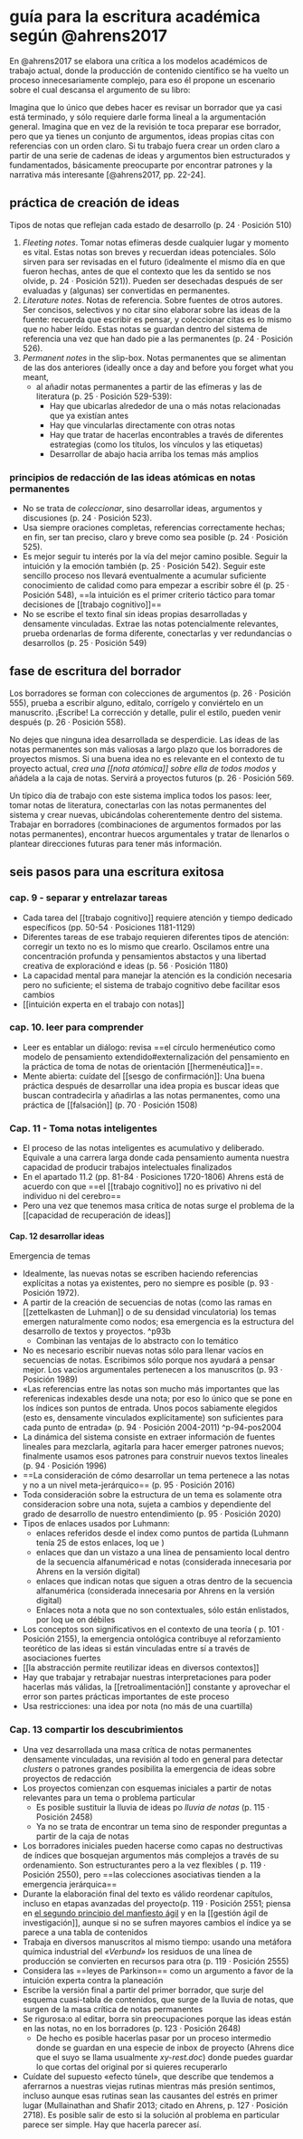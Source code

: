 # guía para la escritura académica según @ahrens2017
En @ahrens2017 se elabora una crítica a los modelos académicos de trabajo actual, donde la producción de contenido científico se ha vuelto un proceso innecesariamente complejo, para eso él propone un escenario sobre el cual descansa el argumento de su libro:

Imagina que lo único que debes hacer es revisar un borrador que ya casi está terminado, y sólo requiere darle forma lineal a la argumentación general. Imagina que en vez de la revisión te toca preparar ese borrador, pero que ya tienes un conjunto de argumentos, ideas propias citas con referencias con un orden claro. Si tu trabajo fuera crear un orden claro a partir de una serie de cadenas de ideas y argumentos bien estructurados y fundamentados, básicamente preocuparte por encontrar patrones y la narrativa más interesante [@ahrens2017, pp. 22-24].

## práctica de creación de ideas

Tipos de notas que reflejan cada estado de desarrollo (p. 24 · Posición 510)

1. *Fleeting notes*. Tomar notas efímeras desde cualquier lugar y momento es vital. Estas notas son breves y recuerdan ideas potenciales. Sólo sirven para ser revisadas en el futuro (idealmente el mismo día en que fueron hechas, antes de que el contexto que les da sentido se nos olvide, p. 24 · Posición 521)). Pueden ser desechadas después de ser evaluadas y (algunas) ser convertidas en permanentes.
2. *Literature notes*. Notas de referencia. Sobre fuentes de otros autores. Ser concisos, selectivos y no citar sino elaborar sobre las ideas de la fuente: recuerda que escribir es pensar, y coleccionar citas es lo mismo que no haber leído. Estas notas se guardan dentro del sistema de referencia una vez que han dado pie a las permanentes (p. 24 · Posición 526).
3. *Permanent notes* in the slip-box. Notas permanentes que se alimentan de las dos anteriores (ideally once a day and before you forget what you meant, 
    - al añadir notas permanentes a partir de las efímeras y las de literatura (p. 25 · Posición 529-539):
        - Hay que ubicarlas alrededor de una o más notas relacionadas que ya existían antes
        - Hay que vincularlas directamente con otras notas
        - Hay que tratar de hacerlas encontrables a través de diferentes estrategias (como los títulos, los vínculos y las etiquetas)
        - Desarrollar de abajo hacia arriba los temas más amplios

### principios de redacción de las ideas atómicas en notas permanentes

- No se trata de *coleccionar*, sino desarrollar ideas, argumentos y discusiones (p. 24 · Posición 523).
- Usa siempre oraciones completas, referencias correctamente hechas; en fin, ser tan preciso, claro y breve como sea posible (p. 24 · Posición 525).
- Es mejor seguir tu interés por la vía del mejor camino posible. Seguir la intuición y la emoción también (p. 25 · Posición 542). Seguir este sencillo proceso nos llevará eventualmente a acumular suficiente conocimiento de calidad como para empezar a escribir sobre él (p. 25 · Posición 548), ==la intuición es el primer criterio táctico para tomar decisiones de [[trabajo cognitivo]]==
- No se escribe el texto final sin ideas propias desarrolladas y densamente vinculadas. Extrae las notas potencialmente relevantes, prueba ordenarlas de forma diferente, conectarlas y ver redundancias o desarrollos (p. 25 · Posición 549)

## fase de escritura del borrador

Los borradores se forman con colecciones de argumentos (p. 26 · Posición 555), prueba a escribir alguno, edítalo, corrígelo y conviértelo en un manuscrito. ¡Escribe! La corrección y detalle, pulir el estilo, pueden venir después (p. 26 · Posición 558).

No dejes que ninguna idea desarrollada se desperdicie. Las ideas de las notas permanentes son más valiosas a largo plazo que los borradores de proyectos mismos. Si una buena idea no es relevante en el contexto de tu proyecto actual, *crea una [[nota atómica]] sobre ella de todos modos* y añádela a la caja de notas. Servirá a proyectos futuros (p. 26 · Posición 569.

Un típico día de trabajo con este sistema implica todos los pasos: leer, tomar notas de literatura, conectarlas con las notas permanentes del sistema y crear nuevas, ubicándolas coherentemente dentro del sistema. Trabajar en borradores (combinaciones de argumentos formados por las notas permanentes), encontrar huecos argumentales y tratar de llenarlos o plantear direcciones futuras para tener más información.


## seis pasos para una escritura exitosa

### cap. 9 - separar y entrelazar tareas

- Cada tarea del [[trabajo cognitivo]] requiere atención y tiempo dedicado específicos (pp. 50-54 · Posiciones 1181-1129)
- Diferentes tareas de ese trabajo requieren diferentes tipos de atención: corregir un texto no es lo mismo que crearlo. Oscilamos entre una concentración profunda y pensamientos abstactos y una libertad creativa de exploraciónd e ideas (p. 56 · Posición 1180)
- La capacidad mental para manejar la atención es la condición necesaria pero no suficiente; el sistema de trabajo cognitivo debe facilitar esos cambios
- [[intuición experta en el trabajo con notas]]

### cap. 10. leer para comprender

- Leer es entablar un diálogo: revisa ==el círculo hermenéutico como modelo de pensamiento extendido#externalización del pensamiento en la práctica de toma de notas de orientación [[hermenéutica]]==.
- Mente abierta: cuídate del [[sesgo de confirmación]]: Una buena práctica después de desarrollar una idea propia es buscar ideas que buscan contradecirla y añadirlas a las notas permanentes, como una práctica de [[falsación]] (p. 70 · Posición 1508)

### Cap. 11 - Toma notas inteligentes

- El proceso de las notas inteligentes es acumulativo y deliberado. Equivale a una carrera larga donde cada pensamiento aumenta nuestra capacidad de producir trabajos intelectuales finalizados
- En el apartado 11.2 (pp. 81-84 · Posiciones 1720-1806) Ahrens está de acuerdo con que ==el [[trabajo cognitivo]] no es privativo ni del individuo ni del cerebro==
- Pero una vez que tenemos masa crítica de notas surge el problema de la [[capacidad de recuperación de ideas]]

#### Cap. 12 desarrollar ideas

Emergencia de temas

- Idealmente, las nuevas notas se escriben haciendo referencias explícitas a notas ya existentes, pero no siempre es posible (p. 93 · Posición 1972). 
- A partir de la creación de secuencias de notas (como las ramas en [[zettelkasten de Luhman]] o de su densidad vinculatoria) los temas emergen naturalmente como nodos; esa emergencia es la estructura del desarrollo de textos y proyectos. ^p93b
    - Combinan las ventajas de lo abstracto con lo temático
- No es necesario escribir nuevas notas sólo para llenar vacíos en secuencias de notas. Escribimos sólo porque nos ayudará a pensar mejor. Los vacíos argumentales pertenecen a los manuscritos (p. 93 · Posición 1989)
- «Las referencias entre las notas son mucho más importantes que las referenicas indexables desde una nota; por eso lo único que se pone en los índices son puntos de entrada. Unos pocos sabiamente elegidos (esto es, densamente vinculados explícitamente)  son suficientes para cada punto de entrada» (p. 94 · Posición 2004-2011) ^p-94-pos2004
- La dinámica del sistema consiste en extraer información de fuentes lineales para mezclarla, agitarla para hacer emerger patrones nuevos; finalmente usamos esos patrones para construir nuevos textos lineales (p. 94 · Posición 1996)
- ==La consideración de cómo desarrollar un tema pertenece a las notas y no a un nivel meta-jerárquico== (p. 95 · Posición 2016)
- Toda consideración sobre la estructura de un tema es solamente otra consideracion sobre una nota, sujeta a cambios y dependiente del grado de desarrollo de nuestro entendimiento (p. 95 · Posición 2020)
- Tipos de enlaces usados por Luhmann:
    - enlaces referidos desde el index como puntos de partida (Luhmann tenía 25 de estos enlaces, loq ue )
    - enlaces que dan un vistazo a una línea de pensamiento local dentro de la secuencia alfanuméricad e notas (considerada innecesaria por Ahrens en la versión digital)
    - enlaces que indican notas que siguen a otras dentro de la secuencia alfanumérica (considerada innecesaria por Ahrens en la versión digital)
    - Enlaces nota a nota que no son contextuales, sólo están enlistados, por loq ue on débiles
- Los conceptos son significativos en el contexto de una teoría ( p. 101 · Posición 2155), la emergencia ontológica contribuye al reforzamiento teorético de las ideas si están vinculadas entre sí a través de asociaciones fuertes
- [[la abstracción permite reutilizar ideas en diversos contextos]]
- Hay que trabajar y retrabajar nuestras interpretaciones para poder hacerlas más válidas, la [[retroalimentación]] constante y aprovechar el error son partes prácticas importantes de este proceso
- Usa restricciones: una idea por nota (no más de una cuartilla)

### Cap. 13 compartir los descubrimientos

- Una vez desarrollada una masa crítica de notas permanentes densamente vinculadas, una revisión al todo en general para detectar *clusters* o patrones grandes posibilita la emergencia de ideas sobre proyectos de redacción
- Los proyectos comienzan con esquemas iniciales a partir de notas relevantes para un tema o problema particular
    - Es posible sustituir la lluvia de ideas po *lluvia de notas* (p. 115 · Posición 2458)
    - Ya no se trata de encontrar un tema sino de responder preguntas a partir de la caja de notas
- Los borradores iniciales pueden hacerse como capas no destructivas de índices que bosquejan argumentos más complejos a través de su ordenamiento. Son estructurantes pero a la vez flexibles ( p. 119 · Posición 2550), pero ==las colecciones asociativas tienden a la emergencia jerárquica==
- Durante la elaboración final del texto es válido reordenar capítulos, incluso en etapas avanzadas del proyecto(p. 119 · Posición 2551; piensa en [el segundo principio del manfiesto ágil](https://agilemanifesto.org/iso/es/principles.html) y en la [[gestión ágil de investigación]], aunque si no se sufren mayores cambios el índice ya se parece a una tabla de contenidos
- Trabaja en diversos manuscritos al mismo tiempo: usando una metáfora química industrial del *«Verbund»* los residuos de una línea de producción se convierten en recursos para otra (p. 119 · Posición 2555)
- Considera las ==leyes de Parkinson== como un argumento a favor de la intuición experta contra la planeación
- Escribe la versión final a partir del primer borrador, que surje del esquema cuasi-tabla de contenidos, que surge de la lluvia de notas, que surgen de la masa crítica de notas permanentes
- Se rigurosa:o al editar, borra sin preocupaciones porque las ideas están en las notas, no en los borradores (p. 123 · Posición 2648)
    - De hecho es posible hacerlas pasar por un proceso intermedio donde se guardan en una especie de inbox de proyecto (Ahrens dice que el suyo se llama usualmente *xy-rest.doc*) donde puedes guardar lo que cortas del original por si quieres recuperarlo
- Cuídate del supuesto «efecto túnel», que describe que tendemos a aferrarnos a nuestras viejas rutinas mientras más presión sentimos, incluso aunque esas rutinas sean las causantes del estrés en primer lugar (Mullainathan and Shafir 2013; citado en Ahrens, p. 127 · Posición 2718). Es posible salir de esto si la solución al problema en particular parece ser simple. Hay que hacerla parecer así.
